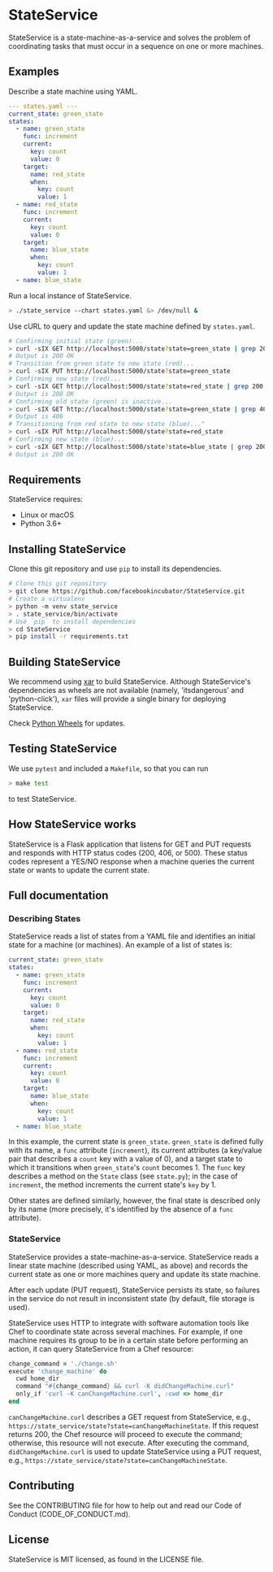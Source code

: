 # StateService

StateService is a state-machine-as-a-service and solves the problem of
coordinating tasks that must occur in a sequence on one or more
machines.

## Examples

Describe a state machine using YAML.

```yaml
--- states.yaml ---
current_state: green_state
states:
  - name: green_state
    func: increment
    current:
      key: count
      value: 0
    target:
      name: red_state
      when:
        key: count
        value: 1
  - name: red_state
    func: increment
    current:
      key: count
      value: 0
    target:
      name: blue_state
      when:
        key: count
        value: 1
  - name: blue_state
```

Run a local instance of StateService.

```sh
> ./state_service --chart states.yaml &> /dev/null &
```

Use cURL to query and update the state machine defined by `states.yaml`.

```sh
# Confirming initial state (green)...
> curl -sIX GET http://localhost:5000/state?state=green_state | grep 200
# Output is 200 OK
# Transition from green state to new state (red)...
> curl -sIX PUT http://localhost:5000/state?state=green_state
# Confirming new state (red)...
> curl -sIX GET http://localhost:5000/state?state=red_state | grep 200
# Output is 200 OK
# Confirming old state (green) is inactive...
> curl -sIX GET http://localhost:5000/state?state=green_state | grep 406
# Output is 406
# Transitioning from red state to new state (blue)..."
> curl -sIX PUT http://localhost:5000/state?state=red_state
# Confirming new state (blue)...
> curl -sIX GET http://localhost:5000/state?state=blue_state | grep 200
# Output is 200 OK
```

## Requirements

StateService requires:

- Linux or macOS
- Python 3.6+

## Installing StateService

Clone this git repository and use `pip` to install its dependencies.

```sh
# Clone this git repository
> git clone https://github.com/facebookincubator/StateService.git
# Create a virtualenv
> python -m venv state_service
> . state_service/bin/activate
# Use `pip` to install dependencies
> cd StateService
> pip install -r requirements.txt
```

## Building StateService

We recommend using [xar](https://github.com/facebookincubator/xar) to
build StateService. Although StateService's dependencies as wheels are not
available (namely, 'itsdangerous' and 'python-click'), `xar` files will
provide a single binary for deploying StateService.

Check [Python Wheels](https://www.pythonwheels.com) for updates.

## Testing StateService

We use `pytest` and included a `Makefile`, so that you can run

```sh
> make test
```

to test StateService.

## How StateService works

StateService is a Flask application that listens for GET and PUT
requests and responds with HTTP status codes (200, 406, or 500). These
status codes represent a YES/NO response when a machine queries the
current state or wants to update the current state.

## Full documentation

### Describing States

StateService reads a list of states from a YAML file and identifies an
initial state for a machine (or machines). An example of a list of states is:

```yaml
current_state: green_state
states:
  - name: green_state
    func: increment
    current:
      key: count
      value: 0
    target:
      name: red_state
      when:
        key: count
        value: 1
  - name: red_state
    func: increment
    current:
      key: count
      value: 0
    target:
      name: blue_state
      when:
        key: count
        value: 1
  - name: blue_state
```

In this example, the current state is `green_state`. `green_state` is
defined fully with its name, a `func` attribute (`increment`), its
current attributes (a key/value pair that describes a `count` key with a
value of 0), and a target state to which it transitions when
`green_state`'s `count` becomes 1. The `func` key describes a method on
the `State` class (see `state.py`); in the case of `increment`, the
method increments the current state's `key` by 1.

Other states are defined similarly, however, the final state is
described only by its name (more precisely, it's identified by the
absence of a `func` attribute).

### StateService

StateService provides a state-machine-as-a-service. StateService reads a
linear state machine (described using YAML, as above) and records the
current state as one or more machines query and update its state machine.

After each update (PUT request), StateService persists its state, so
failures in the service do not result in inconsistent state (by default,
file storage is used).


StateService uses HTTP to integrate with software automation tools like
Chef to coordinate state across several machines. For example, if one
machine requires its group to be in a certain state before performing an
action, it can query StateService from a Chef resource:

```rb
change_command = './change.sh'
execute 'change_machine' do
  cwd home_dir
  command "#{change_command} && curl -K didChangeMachine.curl"
  only_if 'curl -K canChangeMachine.curl', :cwd => home_dir
end
```

`canChangeMachine.curl` describes a GET request from StateService, e.g.,
`https://state_service/state?state=canChangeMachineState`. If this
request returns 200, the Chef resource will proceed to execute the
command; otherwise, this resource will not execute. After executing the
command, `didChangeMachine.curl` is used to update StateService using a
PUT request, e.g.,
`https://state_service/state?state=canChangeMachineState`.

## Contributing

See the CONTRIBUTING file for how to help out and read our Code of
Conduct (CODE\_OF\_CONDUCT.md).

## License

StateService is MIT licensed, as found in the LICENSE file.
